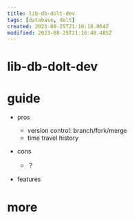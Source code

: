 ```yaml
---
title: lib-db-dolt-dev
tags: [database, dolt]
created: 2023-08-25T21:16:18.064Z
modified: 2023-08-25T21:16:48.485Z
---
```


# lib-db-dolt-dev

# guide

- pros
  - version control: branch/fork/merge
  - time travel history

- cons
  - ？

- features
# more

